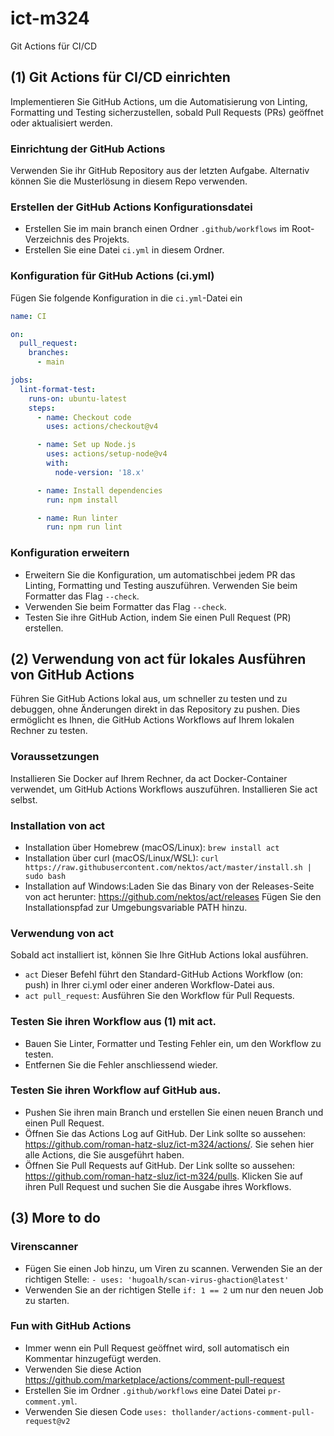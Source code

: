 # ict-m324

Git Actions für CI/CD

## (1) Git Actions für CI/CD einrichten

Implementieren Sie GitHub Actions, um die Automatisierung von Linting, Formatting und Testing sicherzustellen, sobald Pull Requests (PRs) geöffnet oder aktualisiert werden.

### Einrichtung der GitHub Actions

Verwenden Sie ihr GitHub Repository aus der letzten Aufgabe. Alternativ können Sie die Musterlösung in diesem Repo verwenden. 

### Erstellen der GitHub Actions Konfigurationsdatei

- Erstellen Sie im main branch einen Ordner `.github/workflows` im Root-Verzeichnis des Projekts.
- Erstellen Sie eine Datei `ci.yml` in diesem Ordner.

### Konfiguration für GitHub Actions (ci.yml)

Fügen Sie folgende Konfiguration in die `ci.yml`-Datei ein

```yaml
name: CI

on:
  pull_request:
    branches:
      - main

jobs:
  lint-format-test:
    runs-on: ubuntu-latest
    steps:
      - name: Checkout code
        uses: actions/checkout@v4

      - name: Set up Node.js
        uses: actions/setup-node@v4
        with:
          node-version: '18.x'

      - name: Install dependencies
        run: npm install

      - name: Run linter
        run: npm run lint
```

### Konfiguration erweitern

- Erweitern Sie die Konfiguration, um automatischbei jedem PR das Linting, Formatting und Testing auszuführen. Verwenden Sie beim Formatter das Flag `--check`.
- Verwenden Sie beim Formatter das Flag `--check`.
- Testen Sie ihre GitHub Action, indem Sie einen Pull Request (PR) erstellen.

## (2) Verwendung von act für lokales Ausführen von GitHub Actions

Führen Sie GitHub Actions lokal aus, um schneller zu testen und zu debuggen, ohne Änderungen direkt in das Repository zu pushen. Dies ermöglicht es Ihnen, die GitHub Actions Workflows auf Ihrem lokalen Rechner zu testen.

### Voraussetzungen

Installieren Sie Docker auf Ihrem Rechner, da act Docker-Container verwendet, um GitHub Actions Workflows auszuführen.
Installieren Sie act selbst.

### Installation von act

- Installation über Homebrew (macOS/Linux): `brew install act`
- Installation über curl (macOS/Linux/WSL): `curl https://raw.githubusercontent.com/nektos/act/master/install.sh | sudo bash`
- Installation auf Windows:Laden Sie das Binary von der Releases-Seite von act herunter: https://github.com/nektos/act/releases
  Fügen Sie den Installationspfad zur Umgebungsvariable PATH hinzu.

### Verwendung von act

Sobald act installiert ist, können Sie Ihre GitHub Actions lokal ausführen.

- `act`
  Dieser Befehl führt den Standard-GitHub Actions Workflow (on: push) in Ihrer ci.yml oder einer anderen Workflow-Datei aus.
- `act pull_request`: Ausführen Sie den Workflow für Pull Requests.

### Testen Sie ihren Workflow aus (1) mit act.

- Bauen Sie Linter, Formatter und Testing Fehler ein, um den Workflow zu testen.
- Entfernen Sie die Fehler anschliessend wieder.

### Testen Sie ihren Workflow auf GitHub aus.

- Pushen Sie ihren main Branch und erstellen Sie einen neuen Branch und einen Pull Request.
- Öffnen Sie das Actions Log auf GitHub. Der Link sollte so aussehen: https://github.com/roman-hatz-sluz/ict-m324/actions/. Sie sehen hier alle Actions, die Sie ausgeführt haben.
- Öffnen Sie Pull Requests auf GitHub. Der Link sollte so aussehen: https://github.com/roman-hatz-sluz/ict-m324/pulls. Klicken Sie auf ihren Pull Request und suchen Sie die Ausgabe ihres Workflows.

## (3) More to do

### Virenscanner

- Fügen Sie einen Job hinzu, um Viren zu scannen. Verwenden Sie an der richtigen Stelle: `- uses: 'hugoalh/scan-virus-ghaction@latest'`
- Verwenden Sie an der richtigen Stelle `if: 1 == 2` um nur den neuen Job zu starten.

### Fun with GitHub Actions

- Immer wenn ein Pull Request geöffnet wird, soll automatisch ein Kommentar hinzugefügt werden.
- Verwenden Sie diese Action https://github.com/marketplace/actions/comment-pull-request
- Erstellen Sie im Ordner `.github/workflows` eine Datei Datei `pr-comment.yml`.
- Verwenden Sie diesen Code `uses: thollander/actions-comment-pull-request@v2`
